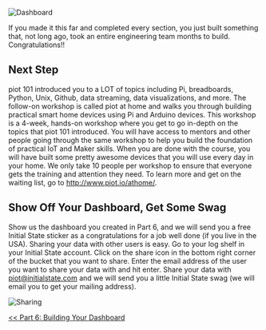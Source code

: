 ![Dashboard](https://github.com/InitialState/piot-101/wiki/img/dashboard2.jpg)

If you made it this far and completed every section, you just built something that, not long ago, took an entire engineering team months to build. Congratulations!! 

## Next Step
piot 101 introduced you to a LOT of topics including Pi, breadboards, Python, Unix, Github, data streaming, data visualizations, and more. The follow-on workshop is called piot at home and walks you through building practical smart home devices using Pi and Arduino devices. This workshop is a 4-week, hands-on workshop where you get to go in-depth on the topics that piot 101 introduced. You will have access to mentors and other people going through the same workshop to help you build the foundation of practical IoT and Maker skills. When you are done with the course, you will have built some pretty awesome devices that you will use every day in your home. We only take 10 people per workshop to ensure that everyone gets the training and attention they need. To learn more and get on the waiting list, go to http://www.piot.io/athome/.

## Show Off Your Dashboard, Get Some Swag
Show us the dashboard you created in Part 6, and we will send you a free Initial State sticker as a congratulations for a job well done (if you live in the USA). Sharing your data with other users is easy. Go to your log shelf in your Initial State account. Click on the share icon in the bottom right corner of the bucket that you want to share. Enter the email address of the user you want to share your data with and hit enter. Share your data with piot@initialstate.com and we will send you a little Initial State swag (we will email you to get your mailing address). 

![Sharing](https://s3.amazonaws.com/uploads.uservoice.com/assets/083/500/348/original/Share.gif?AWSAccessKeyId=14D6VH0N6B73PJ6VE382&Expires=1503308801&Signature=jBrDC2YYsv1zPbAsfTkPECzPh9I%3D)

[<< Part 6: Building Your Dashboard](Part-6.-Building-Your-Dashboard)